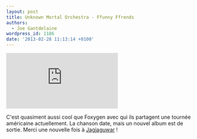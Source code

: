 ```yaml
---
layout: post
title: Unknown Mortal Orchestra - Ffunny Ffrends
authors:
  - Joe Gantdelaine
wordpress_id: 1186
date: '2013-02-28 11:13:14 +0100'
---
```

<div style="max-width:100%;"><iframe src="http://www.youtube.com/embed/c-36lCKovBg" frameborder="0" allowfullscreen></iframe></div>

C'est quasiment aussi cool que Foxygen avec qui ils partagent une tournée américaine actuellement. La chanson date, mais un nouvel album est de sortie. Merci une nouvelle fois à [Jagjaguwar](http://www.jagjaguwar.com/) !

